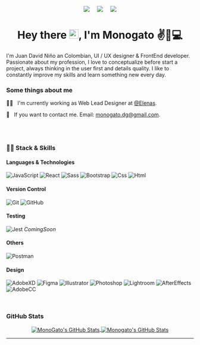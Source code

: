 
<p align='center'>
  <a href="https://www.behance.net/monogatodesign" target="_blank"><img src="https://img.shields.io/badge/-Behance-blue?style=for-the-badge&logo=behance&logoColor=white" /></a>&nbsp;&nbsp;&nbsp;&nbsp;
   <a href="https://www.linkedin.com/in/monogatodesign/" target="_blank"><img src="https://img.shields.io/badge/linkedin-%230077B5.svg?&style=for-the-badge&logo=linkedin&logoColor=white" /></a>&nbsp;&nbsp;&nbsp;&nbsp;
  <a href="https://www.instagram.com/monogato.type/" target="_blank"><img src="https://img.shields.io/badge/Instagram-E4405F?style=for-the-badge&logo=instagram&logoColor=white" /></a>
 
</p>

<h1 align="center">Hey there
<img src="https://raw.githubusercontent.com/jcmexdev/jcmexdev/main/assets/hi.gif" width="25">, I'm Monogato ✌🎨💻</h1>
<p>
I'm Juan David Niño an Colombian, UI / UX designer & FrontEnd developer.
Passionate about my profession, I love to conceptualize before start a project, always thinking in the user first and details quality.
I like to constantly improve my skills and learn something new every day.
</p>

<h3>Some things about me</h3>
<p>
👨‍💻  &nbsp;&nbsp;I'm currently working as Web Lead Designer at <a href="https://elenas.co/" target="_blank">@Elenas</a>.

💬 &nbsp;&nbsp;If you want to contact me. Email: <a href="mailto:monogat.dg@gmail.com">monogato.dg@gmail.com</a>.
</p>

<br>

<br>

<h3>👨‍💻 Stack & Skills</h3>
<h4>Languages & Technologies</h4>

![JavaScript](https://img.shields.io/badge/JavaScript-F7DF1E?style=for-the-badge&logo=javascript&logoColor=black)
![React](https://img.shields.io/badge/React-20232A?style=for-the-badge&logo=react&logoColor=61DAFB)
![Sass](https://img.shields.io/badge/Sass-CC6699?style=for-the-badge&logo=sass&logoColor=white)
![Bootstrap](https://img.shields.io/badge/Bootstrap-563D7C?style=for-the-badge&logo=bootstrap&logoColor=white)
![Css](https://img.shields.io/badge/CSS3-1572B6?style=for-the-badge&logo=css3&logoColor=white)
![Html](https://img.shields.io/badge/HTML5-E34F26?style=for-the-badge&logo=html5&logoColor=white)

<h4>Version Control</h4>

![Git](https://img.shields.io/badge/git-%23F05033.svg?style=for-the-badge&logo=git&logoColor=white)
![GitHub](https://img.shields.io/badge/github-%23121011.svg?style=for-the-badge&logo=github&logoColor=white)

<h4>Testing</h4>

![Jest](https://img.shields.io/badge/-jest-%238D6748?style=for-the-badge&logo=jest&logoColor=white)&nbsp;*ComingSoon*

<h4>Others</h4>

![Postman](https://img.shields.io/badge/Postman-FF6C37?style=for-the-badge&logo=postman&logoColor=red)

<h4>Design</h4>

![AdobeXD](https://img.shields.io/badge/Adobe%20XD-470137?style=for-the-badge&logo=Adobe%20XD&logoColor=#FF61F6)
![Figma](https://img.shields.io/badge/Figma-F24E1E?style=for-the-badge&logo=figma&logoColor=white)
![Illustrator](https://img.shields.io/badge/Adobe%20Illustrator-FF9A00?style=for-the-badge&logo=adobe%20illustrator&logoColor=white)
![Photoshop](https://img.shields.io/badge/Adobe%20Photoshop-31A8FF?style=for-the-badge&logo=Adobe%20Photoshop&logoColor=black)
![Lightroom](https://img.shields.io/badge/Adobe%20Lightroom-31A8FF?style=for-the-badge&logo=Adobe%20Lightroom&logoColor=white)
![AfterEffects](https://img.shields.io/badge/Adobe%20after%20affects-CF96FD?style=for-the-badge&logo=Adobe%20after%20effects&logoColor=393665)
![AdobeCC](https://img.shields.io/badge/Adobe%20Creative%20Cloud-DA1F26?style=for-the-badge&logo=Adobe%20Creative%20Cloud&logoColor=white)

<br>

<h3>GitHub Stats</h3>
<div align="center">
<a href="https://github.com/edanfesi">
  <img align="center" src="https://github-readme-stats.vercel.app/api/top-langs/?username=Mono-Gato&theme=dracula&count_private=true&hide=css,blade" alt="MonoGato's GitHub Stats" />
</a>

<a href="https://github.com/RubDevs">
  <img align="center" src="https://github-readme-stats.vercel.app/api?username=Mono-Gato&count_private=true&show_icons=true&line_height=27&theme=dracula" alt="Monogato's GitHub Stats"/>
</a>
</div>

---------------------------------------------------------------------------------------------------------------------
